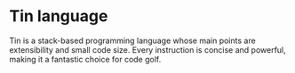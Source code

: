 # Tin language
Tin is a stack-based programming language whose main points are extensibility and small code size. Every instruction is concise and powerful, making it a fantastic choice for code golf.